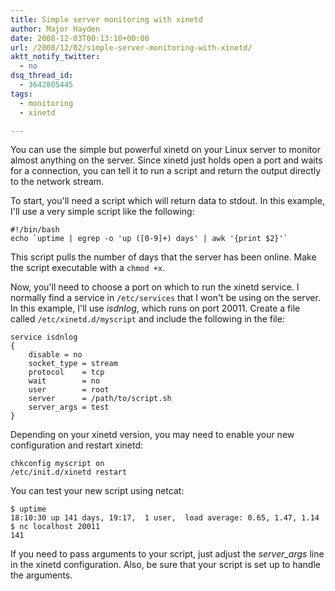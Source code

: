```yaml
---
title: Simple server monitoring with xinetd
author: Major Hayden
date: 2008-12-03T00:13:10+00:00
url: /2008/12/02/simple-server-monitoring-with-xinetd/
aktt_notify_twitter:
  - no
dsq_thread_id:
  - 3642805445
tags:
  - monitoring
  - xinetd

---
```

You can use the simple but powerful xinetd on your Linux server to monitor almost anything on the server. Since xinetd just holds open a port and waits for a connection, you can tell it to run a script and return the output directly to the network stream.

To start, you'll need a script which will return data to stdout. In this example, I'll use a very simple script like the following:

```
#!/bin/bash
echo `uptime | egrep -o 'up ([0-9]+) days' | awk '{print $2}'`
```

This script pulls the number of days that the server has been online. Make the script executable with a `chmod +x`.

Now, you'll need to choose a port on which to run the xinetd service. I normally find a service in `/etc/services` that I won't be using on the server. In this example, I'll use _isdnlog_, which runs on port 20011. Create a file called `/etc/xinetd.d/myscript` and include the following in the file:

```
service isdnlog
{
	disable	= no
	socket_type	= stream
	protocol	= tcp
	wait		= no
	user		= root
	server		= /path/to/script.sh
	server_args	= test
}
```

Depending on your xinetd version, you may need to enable your new configuration and restart xinetd:

```
chkconfig myscript on
/etc/init.d/xinetd restart
```

You can test your new script using netcat:

```
$ uptime
18:10:30 up 141 days, 19:17,  1 user,  load average: 0.65, 1.47, 1.14
$ nc localhost 20011
141
```

If you need to pass arguments to your script, just adjust the _server_args_ line in the xinetd configuration. Also, be sure that your script is set up to handle the arguments.
